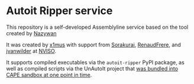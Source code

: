 # Autoit Ripper service
This repository is a self-developed Assemblyline service based on the tool created by [Nazywan](https://github.com/nazywam/AutoIt-Ripper)

It was created by [x1mus](https://github.com/x1mus) with support from [Sorakurai](https://github.com/Sorakurai), [RenaudFrere](https://github.com/RenaudFrere), and [jvanwilder](https://github.com/jvanwilder) at [NVISO](https://github.com/NVISOsecurity).

It supports compiled executables via the `autoit-ripper` PyPI package, as well as compiled scripts via the UnAutoIt project that [was bundled into CAPE sandbox at one point in time](https://github.com/kevoreilly/CAPEv2/blob/master/lib/cuckoo/common/integrations/file_extra_info.py#L735).

